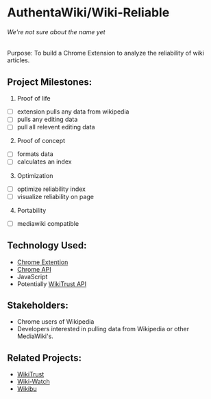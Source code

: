 # AuthentaWiki/Wiki-Reliable 
###### We're not sure about the name yet


Purpose: To build a Chrome Extension to analyze the reliability of wiki articles.

## Project Milestones:
1. Proof of life  
  - [ ] extension pulls any data from wikipedia  
  - [ ] pulls any editing data  
  - [ ] pull all relevent editing data  
2. Proof of concept  
 - [ ] formats data  
 - [ ] calculates an index  
3. Optimization  
 - [ ] optimize reliability index  
 - [ ] visualize reliability on page  
4. Portability  
 - [ ] mediawiki compatible  
 
## Technology Used:
- [Chrome Extention](http://developer.chrome.com/extensions/index.html)
- [Chrome API](http://developer.chrome.com/extensions/api_index.html)
- JavaScript
- Potentially [WikiTrust API](http://www.wikitrust.net/vandalism-api)

## Stakeholders:
- Chrome users of Wikipedia
- Developers interested in pulling data from Wikipedia or other MediaWiki's.

## Related Projects:
- [WikiTrust](http://www.wikitrust.net/)
- [Wiki-Watch](http://en.wiki-watch.de/)
- [Wikibu](http://www.wikibu.ch/)
